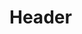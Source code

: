 <!-- TITLE: Training Center - User Manual V0.2 -->
<!-- SUBTITLE: A quick summary of User Manual V0.2 -->

# Header
